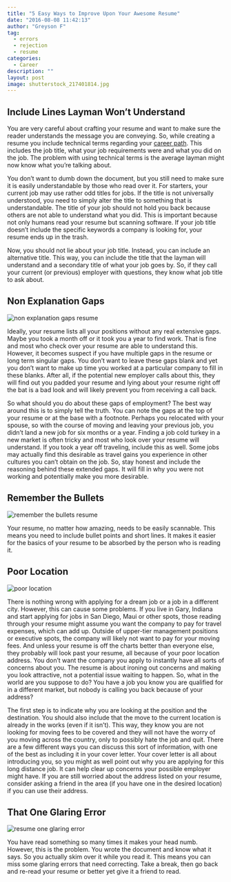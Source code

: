 ```yaml
---
title: "5 Easy Ways to Improve Upon Your Awesome Resume"
date: "2016-08-08 11:42:13"
author: "Greyson F"
tag:
  - errors
  - rejection
  - resume
categories:
  - Career
description: ""
layout: post
image: shutterstock_217401814.jpg
---
```


## Include Lines Layman Won’t Understand

You are very careful about crafting your resume and want to make sure the reader understands the message you are conveying. So, while creating a resume you include technical terms regarding your [career path](https://money.usnews.com/money/blogs/outside-voices-careers/2012/08/13/10-reasons-your-resume-isnt-getting-you-interviews). This includes the job title, what your job requirements were and what you did on the job. The problem with using technical terms is the average layman might now know what you’re talking about.

You don’t want to dumb down the document, but you still need to make sure it is easily understandable by those who read over it. For starters, your current job may use rather odd titles for jobs. If the title is not universally understood, you need to simply alter the title to something that is understandable. The title of your job should not hold you back because others are not able to understand what you did. This is important because not only humans read your resume but scanning software. If your job title doesn’t include the specific keywords a company is looking for, your resume ends up in the trash.

Now, you should not lie about your job title. Instead, you can include an alternative title. This way, you can include the title that the layman will understand and a secondary title of what your job goes by. So, if they call your current (or previous) employer with questions, they know what job title to ask about.

## Non Explanation Gaps

![non explanation gaps resume](/posts/shutterstock_217401814.jpg)

Ideally, your resume lists all your positions without any real extensive gaps. Maybe you took a month off or it took you a year to find work. That is fine and most who check over your resume are able to understand this. However, it becomes suspect if you have multiple gaps in the resume or long term singular gaps. You don’t want to leave these gaps blank and yet you don’t want to make up time you worked at a particular company to fill in these blanks. After all, if the potential new employer calls about this, they will find out you padded your resume and lying about your resume right off the bat is a bad look and will likely prevent you from receiving a call back.

So what should you do about these gaps of employment? The best way around this is to simply tell the truth. You can note the gaps at the top of your resume or at the base with a footnote. Perhaps you relocated with your spouse, so with the course of moving and leaving your previous job, you didn’t land a new job for six months or a year. Finding a job cold turkey in a new market is often tricky and most who look over your resume will understand. If you took a year off traveling, include this as well. Some jobs may actually find this desirable as travel gains you experience in other cultures you can’t obtain on the job. So, stay honest and include the reasoning behind these extended gaps. It will fill in why you were not working and potentially make you more desirable.

## Remember the Bullets

![remember the bullets resume](/posts/shutterstock_142881133.jpg)

Your resume, no matter how amazing, needs to be easily scannable. This means you need to include bullet points and short lines. It makes it easier for the basics of your resume to be absorbed by the person who is reading it.

## Poor Location

![poor location](/posts/shutterstock_295156754.jpg)

There is nothing wrong with applying for a dream job or a job in a different city. However, this can cause some problems. If you live in Gary, Indiana and start applying for jobs in San Diego, Maui or other spots, those reading through your resume might assume you want the company to pay for travel expenses, which can add up. Outside of upper-tier management positions or executive spots, the company will likely not want to pay for your moving fees. And unless your resume is off the charts better than everyone else, they probably will look past your resume, all because of your poor location address. You don’t want the company you apply to instantly have all sorts of concerns about you. The resume is about ironing out concerns and making you look attractive, not a potential issue waiting to happen. So, what in the world are you suppose to do? You have a job you know you are qualified for in a different market, but nobody is calling you back because of your address?

The first step is to indicate why you are looking at the position and the destination. You should also include that the move to the current location is already in the works (even if it isn’t). This way, they know you are not looking for moving fees to be covered and they will not have the worry of you moving across the country, only to possibly hate the job and quit. There are a few different ways you can discuss this sort of information, with one of the best as including it in your cover letter. Your cover letter is all about introducing you, so you might as well point out why you are applying for this long distance job. It can help clear up concerns your possible employer might have. If you are still worried about the address listed on your resume, consider asking a friend in the area (if you have one in the desired location) if you can use their address.

## That One Glaring Error

![resume one glaring error](/posts/shutterstock_384985675.jpg)

You have read something so many times it makes your head numb. However, this is the problem. You wrote the document and know what it says. So you actually skim over it while you read it. This means you can miss some glaring errors that need correcting. Take a break, then go back and re-read your resume or better yet give it a friend to read.
